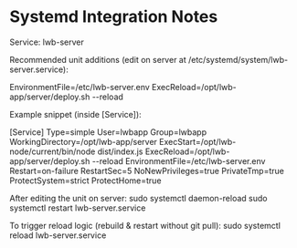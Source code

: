 Systemd Integration Notes
=========================

Service: lwb-server

Recommended unit additions (edit on server at /etc/systemd/system/lwb-server.service):

  EnvironmentFile=/etc/lwb-server.env
  ExecReload=/opt/lwb-app/server/deploy.sh --reload

Example snippet (inside [Service]):

  [Service]
  Type=simple
  User=lwbapp
  Group=lwbapp
  WorkingDirectory=/opt/lwb-app/server
  ExecStart=/opt/lwb-node/current/bin/node dist/index.js
  ExecReload=/opt/lwb-app/server/deploy.sh --reload
  EnvironmentFile=/etc/lwb-server.env
  Restart=on-failure
  RestartSec=5
  NoNewPrivileges=true
  PrivateTmp=true
  ProtectSystem=strict
  ProtectHome=true

After editing the unit on server:
  sudo systemctl daemon-reload
  sudo systemctl restart lwb-server.service

To trigger reload logic (rebuild & restart without git pull):
  sudo systemctl reload lwb-server.service
